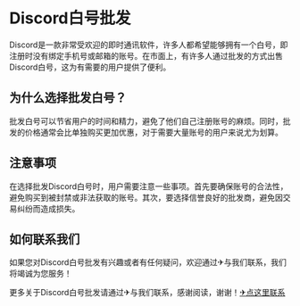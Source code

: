 # Discord白号批发

Discord是一款非常受欢迎的即时通讯软件，许多人都希望能够拥有一个白号，即注册时没有绑定手机号或邮箱的账号。在市面上，有许多人通过批发的方式出售Discord白号，这为有需要的用户提供了便利。

## 为什么选择批发白号？

批发白号可以节省用户的时间和精力，避免了他们自己注册账号的麻烦。同时，批发的价格通常会比单独购买更加优惠，对于需要大量账号的用户来说尤为划算。

## 注意事项

在选择批发Discord白号时，用户需要注意一些事项。首先要确保账号的合法性，避免购买到被封禁或非法获取的账号。其次，要选择信誉良好的批发商，避免因交易纠纷而造成损失。

## 如何联系我们

如果您对Discord白号批发有兴趣或者有任何疑问，欢迎通过✈与我们联系，我们将竭诚为您服务！

更多关于Discord白号批发请通过✈与我们联系，感谢阅读，谢谢！[✈点这里联系](https://www.k02.cc)